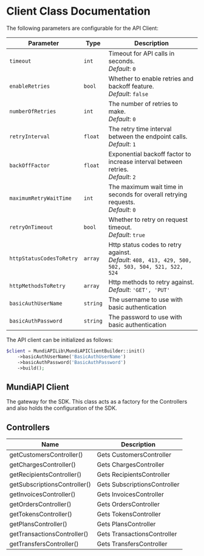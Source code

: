 
# Client Class Documentation

The following parameters are configurable for the API Client:

| Parameter | Type | Description |
|  --- | --- | --- |
| `timeout` | `int` | Timeout for API calls in seconds.<br>*Default*: `0` |
| `enableRetries` | `bool` | Whether to enable retries and backoff feature.<br>*Default*: `false` |
| `numberOfRetries` | `int` | The number of retries to make.<br>*Default*: `0` |
| `retryInterval` | `float` | The retry time interval between the endpoint calls.<br>*Default*: `1` |
| `backOffFactor` | `float` | Exponential backoff factor to increase interval between retries.<br>*Default*: `2` |
| `maximumRetryWaitTime` | `int` | The maximum wait time in seconds for overall retrying requests.<br>*Default*: `0` |
| `retryOnTimeout` | `bool` | Whether to retry on request timeout.<br>*Default*: `true` |
| `httpStatusCodesToRetry` | `array` | Http status codes to retry against.<br>*Default*: `408, 413, 429, 500, 502, 503, 504, 521, 522, 524` |
| `httpMethodsToRetry` | `array` | Http methods to retry against.<br>*Default*: `'GET', 'PUT'` |
| `basicAuthUserName` | `string` | The username to use with basic authentication |
| `basicAuthPassword` | `string` | The password to use with basic authentication |

The API client can be initialized as follows:

```php
$client = MundiAPILib\MundiAPIClientBuilder::init()
    ->basicAuthUserName('BasicAuthUserName')
    ->basicAuthPassword('BasicAuthPassword')
    ->build();
```

## MundiAPI Client

The gateway for the SDK. This class acts as a factory for the Controllers and also holds the configuration of the SDK.

## Controllers

| Name | Description |
|  --- | --- |
| getCustomersController() | Gets CustomersController |
| getChargesController() | Gets ChargesController |
| getRecipientsController() | Gets RecipientsController |
| getSubscriptionsController() | Gets SubscriptionsController |
| getInvoicesController() | Gets InvoicesController |
| getOrdersController() | Gets OrdersController |
| getTokensController() | Gets TokensController |
| getPlansController() | Gets PlansController |
| getTransactionsController() | Gets TransactionsController |
| getTransfersController() | Gets TransfersController |

